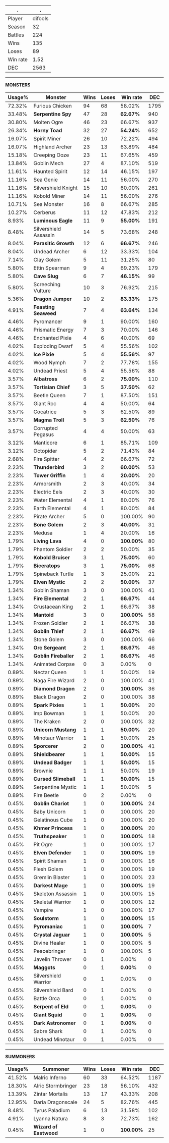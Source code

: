.|.
|-|-
Player|difools
Season|32
Battles|224
Wins|135
Loses|89
Win rate|1.52
DEC|2563

---
**MONSTERS**

Usage%|Monster|Wins|Loses|Win rate|DEC|
-|-|-|-|-|-|
72.32%|Furious Chicken|94|68|58.02%|1795|
33.48%|**Serpentine Spy**|47|28|**62.67%**|940|
30.80%|Molten Ogre|46|23|66.67%|937|
26.34%|**Horny Toad**|32|27|**54.24%**|652|
16.07%|Spirit Miner|26|10|72.22%|494|
16.07%|Highland Archer|23|13|63.89%|484|
15.18%|Creeping Ooze|23|11|67.65%|459|
13.84%|Goblin Mech|27|4|87.10%|519|
11.61%|Haunted Spirit|12|14|46.15%|197|
11.16%|Sea Genie|14|11|56.00%|270|
11.16%|Silvershield Knight|15|10|60.00%|261|
11.16%|Kobold Miner|14|11|56.00%|276|
10.71%|Sea Monster|16|8|66.67%|285|
10.27%|Cerberus|11|12|47.83%|212|
8.93%|**Luminous Eagle**|11|9|**55.00%**|191|
8.48%|Silvershield Assassin|14|5|73.68%|248|
8.04%|**Parasitic Growth**|12|6|**66.67%**|246|
8.04%|Undead Archer|6|12|33.33%|104|
7.14%|Clay Golem|5|11|31.25%|80|
5.80%|Ettin Spearman|9|4|69.23%|179|
5.80%|**Cave Slug**|6|7|**46.15%**|99|
5.80%|Screeching Vulture|10|3|76.92%|215|
5.36%|**Dragon Jumper**|10|2|**83.33%**|175|
4.91%|**Feasting Seaweed**|7|4|**63.64%**|134|
4.46%|Pyromancer|9|1|90.00%|160|
4.46%|Prismatic Energy|7|3|70.00%|146|
4.46%|Enchanted Pixie|4|6|40.00%|69|
4.02%|Exploding Dwarf|5|4|55.56%|102|
4.02%|**Ice Pixie**|5|4|**55.56%**|97|
4.02%|Wood Nymph|7|2|77.78%|155|
4.02%|Undead Priest|5|4|55.56%|88|
3.57%|**Albatross**|6|2|**75.00%**|110|
3.57%|**Tortisian Chief**|3|5|**37.50%**|62|
3.57%|Beetle Queen|7|1|87.50%|151|
3.57%|Giant Roc|4|4|50.00%|64|
3.57%|Cocatrice|5|3|62.50%|89|
3.57%|**Magma Troll**|5|3|**62.50%**|76|
3.57%|Corrupted Pegasus|4|4|50.00%|63|
3.12%|Manticore|6|1|85.71%|109|
3.12%|Octopider|5|2|71.43%|84|
2.68%|Fire Spitter|4|2|66.67%|72|
2.23%|**Thunderbird**|3|2|**60.00%**|53|
2.23%|**Tower Griffin**|1|4|**20.00%**|20|
2.23%|Armorsmith|2|3|40.00%|34|
2.23%|Electric Eels|2|3|40.00%|30|
2.23%|Water Elemental|4|1|80.00%|76|
2.23%|Earth Elemental|4|1|80.00%|84|
2.23%|Pirate Archer|5|0|100.00%|90|
2.23%|**Bone Golem**|2|3|**40.00%**|31|
2.23%|Medusa|1|4|20.00%|16|
1.79%|**Living Lava**|4|0|**100.00%**|80|
1.79%|Phantom Soldier|2|2|50.00%|35|
1.79%|**Kobold Bruiser**|3|1|**75.00%**|60|
1.79%|**Biceratops**|3|1|**75.00%**|68|
1.79%|Spineback Turtle|1|3|25.00%|21|
1.79%|**Elven Mystic**|2|2|**50.00%**|37|
1.34%|Goblin Shaman|3|0|100.00%|41|
1.34%|**Fire Elemental**|2|1|**66.67%**|44|
1.34%|Crustacean King|2|1|66.67%|38|
1.34%|**Mantoid**|3|0|**100.00%**|58|
1.34%|Frozen Soldier|2|1|66.67%|38|
1.34%|**Goblin Thief**|2|1|**66.67%**|49|
1.34%|Stone Golem|3|0|100.00%|66|
1.34%|**Orc Sergeant**|2|1|**66.67%**|46|
1.34%|**Goblin Fireballer**|2|1|**66.67%**|46|
1.34%|Animated Corpse|0|3|0.00%|0|
0.89%|Nectar Queen|1|1|50.00%|19|
0.89%|Naga Fire Wizard|2|0|100.00%|41|
0.89%|**Diamond Dragon**|2|0|**100.00%**|36|
0.89%|Black Dragon|2|0|100.00%|38|
0.89%|**Spark Pixies**|1|1|**50.00%**|20|
0.89%|Imp Bowman|1|1|50.00%|20|
0.89%|The Kraken|2|0|100.00%|32|
0.89%|**Unicorn Mustang**|1|1|**50.00%**|20|
0.89%|Minotaur Warrior|1|1|50.00%|25|
0.89%|**Sporcerer**|2|0|**100.00%**|41|
0.89%|**Shieldbearer**|1|1|**50.00%**|15|
0.89%|**Undead Badger**|1|1|**50.00%**|15|
0.89%|Brownie|1|1|50.00%|19|
0.89%|**Cursed Slimeball**|1|1|**50.00%**|15|
0.89%|Serpentine Mystic|1|1|50.00%|5|
0.89%|Fire Beetle|0|2|0.00%|0|
0.45%|**Goblin Chariot**|1|0|**100.00%**|24|
0.45%|Baby Unicorn|1|0|100.00%|20|
0.45%|Gelatinous Cube|1|0|100.00%|20|
0.45%|**Khmer Princess**|1|0|**100.00%**|20|
0.45%|**Truthspeaker**|1|0|**100.00%**|18|
0.45%|Pit Ogre|1|0|100.00%|17|
0.45%|**Elven Defender**|1|0|**100.00%**|19|
0.45%|Spirit Shaman|1|0|100.00%|16|
0.45%|Flesh Golem|1|0|100.00%|19|
0.45%|Gremlin Blaster|1|0|100.00%|23|
0.45%|**Darkest Mage**|1|0|**100.00%**|19|
0.45%|Skeleton Assassin|1|0|100.00%|15|
0.45%|Skeletal Warrior|1|0|100.00%|12|
0.45%|Vampire|1|0|100.00%|17|
0.45%|**Soulstorm**|1|0|**100.00%**|15|
0.45%|**Pyromaniac**|1|0|**100.00%**|7|
0.45%|**Crystal Jaguar**|1|0|**100.00%**|5|
0.45%|Divine Healer|1|0|100.00%|5|
0.45%|Peacebringer|1|0|100.00%|5|
0.45%|Javelin Thrower|0|1|0.00%|0|
0.45%|**Maggots**|0|1|**0.00%**|0|
0.45%|Silvershield Warrior|0|1|0.00%|0|
0.45%|Silvershield Bard|0|1|0.00%|0|
0.45%|Battle Orca|0|1|0.00%|0|
0.45%|**Serpent of Eld**|0|1|**0.00%**|0|
0.45%|**Giant Squid**|0|1|**0.00%**|0|
0.45%|**Dark Astronomer**|0|1|**0.00%**|0|
0.45%|Sabre Shark|0|1|0.00%|0|
0.45%|Undead Minotaur|0|1|0.00%|0|

---
**SUMMONERS**

Usage%|Summoner|Wins|Loses|Win rate|DEC|
-|-|-|-|-|-|
41.52%|Malric Inferno|60|33|64.52%|1187|
18.30%|Alric Stormbringer|23|18|56.10%|432|
13.39%|Zintar Mortalis|13|17|43.33%|208|
12.95%|Daria Dragonscale|24|5|82.76%|445|
8.48%|Tyrus Paladium|6|13|31.58%|102|
4.91%|Lyanna Natura|8|3|72.73%|162|
0.45%|**Wizard of Eastwood**|1|0|**100.00%**|25|
